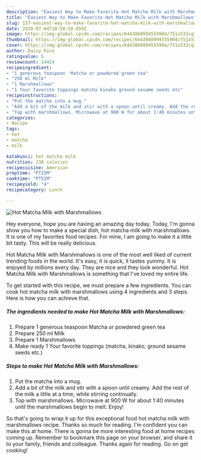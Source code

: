 ```yaml
---
description: "Easiest Way to Make Favorite Hot Matcha Milk with Marshmallows"
title: "Easiest Way to Make Favorite Hot Matcha Milk with Marshmallows"
slug: 157-easiest-way-to-make-favorite-hot-matcha-milk-with-marshmallows
date: 2020-07-04T10:50:58.659Z
image: https://img-global.cpcdn.com/recipes/6443860994555904/751x532cq70/hot-matcha-milk-with-marshmallows-recipe-main-photo.jpg
thumbnail: https://img-global.cpcdn.com/recipes/6443860994555904/751x532cq70/hot-matcha-milk-with-marshmallows-recipe-main-photo.jpg
cover: https://img-global.cpcdn.com/recipes/6443860994555904/751x532cq70/hot-matcha-milk-with-marshmallows-recipe-main-photo.jpg
author: Daisy Rice
ratingvalue: 5
reviewcount: 14424
recipeingredient:
- "1 generous teaspoon  Matcha or powdered green tea"
- "250 ml Milk"
- "1 Marshmallows"
- "1 Your favorite toppings matcha kinako ground sesame seeds etc"
recipeinstructions:
- "Put the matcha into a mug."
- "Add a bit of the milk and stir with a spoon until creamy. Add the rest of the milk a little at a time, while stirring continually."
- "Top with marshmallows. Microwave at 900 W for about 1:40 minutes until the marshmallows begin to melt. Enjoy!"
categories:
- Recipe
tags:
- hot
- matcha
- milk

katakunci: hot matcha milk 
nutrition: 238 calories
recipecuisine: American
preptime: "PT25M"
cooktime: "PT52M"
recipeyield: "4"
recipecategory: Lunch

---
```



![Hot Matcha Milk with Marshmallows](https://img-global.cpcdn.com/recipes/6443860994555904/751x532cq70/hot-matcha-milk-with-marshmallows-recipe-main-photo.jpg)

Hey everyone, hope you are having an amazing day today. Today, I'm gonna show you how to make a special dish, hot matcha milk with marshmallows. It is one of my favorites food recipes. For mine, I am going to make it a little bit tasty. This will be really delicious.



Hot Matcha Milk with Marshmallows is one of the most well liked of current trending foods in the world. It's easy, it is quick, it tastes yummy. It is enjoyed by millions every day. They are nice and they look wonderful. Hot Matcha Milk with Marshmallows is something that I've loved my entire life.


To get started with this recipe, we must prepare a few ingredients. You can cook hot matcha milk with marshmallows using 4 ingredients and 3 steps. Here is how you can achieve that.

<!--inarticleads1-->

##### The ingredients needed to make Hot Matcha Milk with Marshmallows:

1. Prepare 1 generous teaspoon  Matcha or powdered green tea
1. Prepare 250 ml Milk
1. Prepare 1 Marshmallows
1. Make ready 1 Your favorite toppings (matcha, kinako, ground sesame seeds etc.)




<!--inarticleads2-->

##### Steps to make Hot Matcha Milk with Marshmallows:

1. Put the matcha into a mug.
1. Add a bit of the milk and stir with a spoon until creamy. Add the rest of the milk a little at a time, while stirring continually.
1. Top with marshmallows. Microwave at 900 W for about 1:40 minutes until the marshmallows begin to melt. Enjoy!




So that's going to wrap it up for this exceptional food hot matcha milk with marshmallows recipe. Thanks so much for reading. I'm confident you can make this at home. There is gonna be more interesting food at home recipes coming up. Remember to bookmark this page on your browser, and share it to your family, friends and colleague. Thanks again for reading. Go on get cooking!
